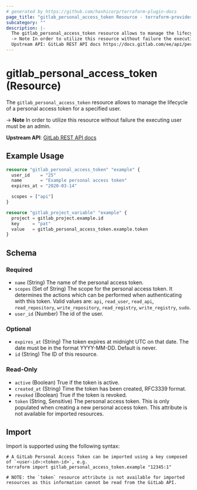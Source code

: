 ```yaml
---
# generated by https://github.com/hashicorp/terraform-plugin-docs
page_title: "gitlab_personal_access_token Resource - terraform-provider-gitlab"
subcategory: ""
description: |-
  The gitlab_personal_access_token resource allows to manage the lifecycle of a personal access token for a specified user.
  -> Note In order to utilize this resource without failure the executing user must be an admin.
  Upstream API: GitLab REST API docs https://docs.gitlab.com/ee/api/personal_access_tokens.html
---
```


# gitlab_personal_access_token (Resource)

The `gitlab_personal_access_token` resource allows to manage the lifecycle of a personal access token for a specified user.

-> **Note** In order to utilize this resource without failure the executing user must be an admin. 

**Upstream API**: [GitLab REST API docs](https://docs.gitlab.com/ee/api/personal_access_tokens.html)

## Example Usage

```terraform
resource "gitlab_personal_access_token" "example" {
  user_id    = "25"
  name       = "Example personal access token"
  expires_at = "2020-03-14"

  scopes = ["api"]
}

resource "gitlab_project_variable" "example" {
  project = gitlab_project.example.id
  key     = "pat"
  value   = gitlab_personal_access_token.example.token
}
```

<!-- schema generated by tfplugindocs -->
## Schema

### Required

- `name` (String) The name of the personal access token.
- `scopes` (Set of String) The scope for the personal access token. It determines the actions which can be performed when authenticating with this token. Valid values are: `api`, `read_user`, `read_api`, `read_repository`, `write_repository`, `read_registry`, `write_registry`, `sudo`.
- `user_id` (Number) The id of the user.

### Optional

- `expires_at` (String) The token expires at midnight UTC on that date. The date must be in the format YYYY-MM-DD. Default is never.
- `id` (String) The ID of this resource.

### Read-Only

- `active` (Boolean) True if the token is active.
- `created_at` (String) Time the token has been created, RFC3339 format.
- `revoked` (Boolean) True if the token is revoked.
- `token` (String, Sensitive) The personal access token. This is only populated when creating a new personal access token. This attribute is not available for imported resources.

## Import

Import is supported using the following syntax:

```shell
# A GitLab Personal Access Token can be imported using a key composed of `<user-id>:<token-id>`, e.g.
terraform import gitlab_personal_access_token.example "12345:1"

# NOTE: the `token` resource attribute is not available for imported resources as this information cannot be read from the GitLab API.
```
